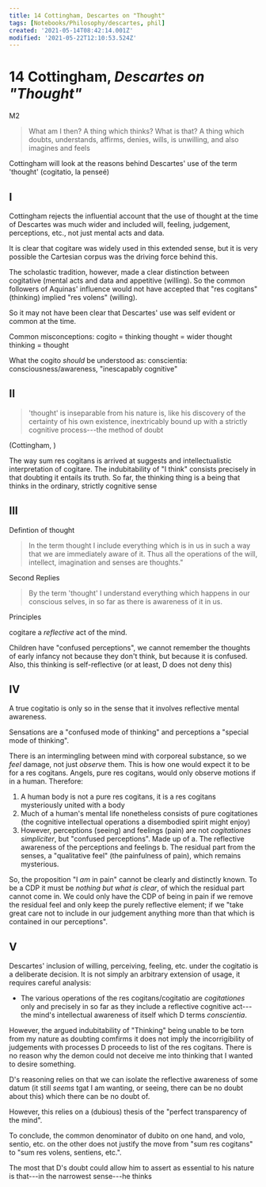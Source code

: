 ```yaml
---
title: 14 Cottingham, Descartes on "Thought"
tags: [Notebooks/Philosophy/descartes, phil]
created: '2021-05-14T08:42:14.001Z'
modified: '2021-05-22T12:10:53.524Z'
---
```


# 14 Cottingham, *Descartes on "Thought"*
M2
> What am I then? A thing which thinks? What is that? A thing which doubts, understands, affirms, denies, wills, is unwilling, and also imagines and feels

Cottingham will look at the reasons behind Descartes' use of the term 'thought' (cogitatio, la penseé)

## I
Cottingham rejects the influential account that the use of thought at the time of Descartes was much wider and included will, feeling, judgement, perceptions, etc., not just mental acts and data.

It is clear that cogitare was widely used in this extended sense, but it is very possible the Cartesian corpus was the driving force behind this.

The scholastic tradition, however, made a clear distinction between cogitative (mental acts and data and appetitive (willing). So the common followers of Aquinas' influence would not have accepted that "res cogitans" (thinking) implied "res volens" (willing).

So it may not have been clear that Descartes' use was self evident or common at the time.

Common misconceptions:
cogito = thinking
thought = wider thought
thinking = thought

What the cogito *should* be understood as:
conscientia: consciousness/awareness, "inescapably cognitive"


## II

> 'thought' is inseparable from his nature is, like his discovery of the certainty of his own existence, inextricably bound up with a strictly cognitive process---the method of doubt

(Cottingham, )

The way sum res cogitans is arrived at suggests and intellectualistic interpretation of cogitare.
The indubitability of "I think" consists precisely in that doubting it entails its truth. So far, the thinking thing is a being that thinks in the ordinary, strictly cognitive sense

## III
Defintion of thought
> In the term thought I include everything which is in us in such a way that we are immediately aware of it. Thus all the operations of the will, intellect, imagination and senses are thoughts."

Second Replies

>  By the term 'thought' I understand everything which happens in our conscious selves, in so far as there is awareness of it in us.

Principles

cogitare a *reflective* act of the mind.

Children have "confused perceptions", we cannot remember the thoughts of early infancy not because they don't think, but because it is confused. Also, this thinking is self-reflective (or at least, D does not deny this)

## IV
A true cogitatio is only so in the sense that it involves reflective mental awareness.

Sensations are a "confused mode of thinking" and perceptions a "special mode of thinking".

There is an intermingling between mind with corporeal substance, so we *feel* damage, not just *observe* them.
This is how one would expect it to be for a res cogitans. Angels, pure res cogitans, would only observe motions if in a human.
Therefore:
1. A human body is not a pure res cogitans, it is a res cogitans mysteriously united with a body
2. Much of a human's mental life nonetheless consists of pure cogitationes (the cognitive intellectual operations a disembodied spirit might enjoy)
3. However, perceptions (seeing) and feelings (pain) are not *cogitationes simpliciter*, but "confused perceptions". Made up of
  a. The reflective awareness of the perceptions and feelings
  b. The residual part from the senses, a "qualitative feel" (the painfulness of pain), which remains mysterious.

So, the proposition "I *am* in pain" cannot be clearly and distinctly known. To be a CDP it must be *nothing but what is clear*, of which the residual part cannot come in.
We could only have the CDP of being in pain if we remove the residual feel and only keep the purely reflective element; if we "take great care not to include in our judgement anything more than that which is contained in our perceptions".

## V
Descartes' inclusion of willing, perceiving, feeling, etc. under the cogitatio is a deliberate decision.
It is not simply an arbitrary extension of usage, it requires careful analysis:
- The various operations of the res cogitans/cogitatio are *cogitationes* only and precisely in so far as they include a reflective cognitive act---the mind's intellectual awareness of itself which D terms *conscientia*.

However, the argued indubitability of "Thinking" being unable to be torn from my nature as doubting comfirms it does not imply the incorrigibility of judgements with processes D proceeds to list of the res cogitans. There is no reason why the demon could not deceive me into thinking that I wanted to desire something.

D's reasoning relies on that we can isolate the reflective awareness of some datum (it still *seems* tgat I am wanting, or seeing, there can be no doubt about this) which there can be no doubt of.

However, this relies on a (dubious) thesis of the "perfect transparency of the mind".

To conclude, the common denominator of dubito on one hand, and volo, sentio, etc. on the other does not justify the move from "sum res cogitans" to "sum res volens, sentiens, etc.". 

The most that D's doubt could allow him to assert as essential to his nature is that---in the narrowest sense---he thinks

